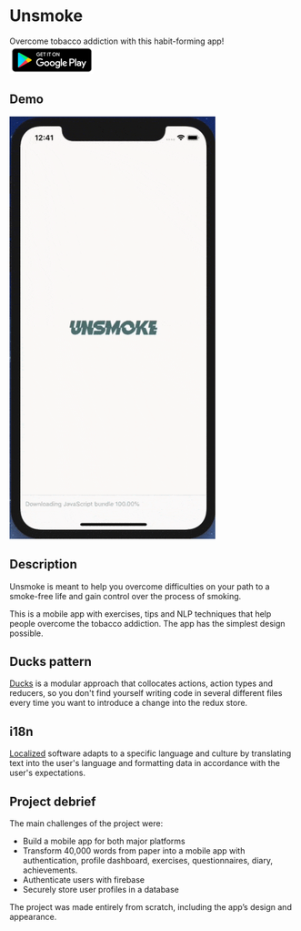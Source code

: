 # Unsmoke
Overcome tobacco addiction with this habit-forming app!
[![Foo](google-play-badge.png)](https://play.google.com/store/apps/details?id=unsmoke.app)

## Demo
![](Demo.gif)

## Description
Unsmoke is meant to help you overcome difficulties on your path to a smoke-free life and gain control over the process of smoking.

This is a mobile app with exercises, tips and NLP techniques that help people overcome the tobacco addiction. The app has the simplest design possible.
## Ducks pattern
[Ducks](https://github.com/erikras/ducks-modular-redux) is a modular approach that collocates actions, action types and reducers, so you don't find yourself writing code in several different files every time you want to introduce a change into the redux store.

## i18n
[Localized](https://www.npmjs.com/package/i18n-js) software adapts to a specific language and culture by translating text into the user's language and formatting data in accordance with the user's expectations.


## Project debrief
The main challenges of the project were:
 - Build a mobile app for both major platforms
 - Transform 40,000 words from paper into a mobile app with authentication, profile dashboard, exercises, questionnaires, diary, achievements.
 - Authenticate users with firebase
 - Securely store user profiles in a database

The project was made entirely from scratch, including the app’s design and appearance.
